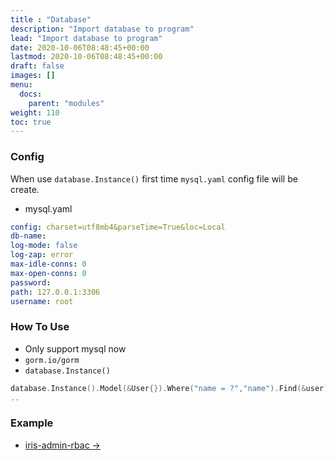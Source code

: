 ```yaml
---
title : "Database"
description: "Import database to program"
lead: "Import database to program"
date: 2020-10-06T08:48:45+00:00
lastmod: 2020-10-06T08:48:45+00:00
draft: false
images: []
menu:
  docs:
    parent: "modules"
weight: 110
toc: true
---
```


### Config

When use `database.Instance()` first time `mysql.yaml` config file will be create.

- mysql.yaml


```yaml
config: charset=utf8mb4&parseTime=True&loc=Local
db-name: 
log-mode: false
log-zap: error
max-idle-conns: 0
max-open-conns: 0
password: 
path: 127.0.0.1:3306
username: root
```

### How To Use

- Only support mysql now
-  `gorm.io/gorm` 
-  `database.Instance()` 
  
```go
database.Instance().Model(&User{}).Where("name = ?","name").Find(&user)
..
```

### Example

- [iris-admin-rbac →](https://github.com/snowlyg/iris-admin-rbac)